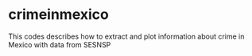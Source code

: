# crimeinmexico
This codes describes how to extract and plot information about crime in Mexico with data from SESNSP

